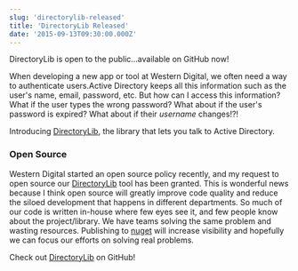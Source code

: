 ```yaml
---
slug: 'directorylib-released'
title: 'DirectoryLib Released'
date: '2015-09-13T09:30:00.000Z'
---
```


DirectoryLib is open to the public...available on GitHub now!

When developing a new app or tool at Western Digital, we often need a way to authenticate users.Active Directory keeps all this information such as the user's name, email, password, etc. But how can I access this information? What if the user types the wrong password? What about if the user's password is expired? What about if their *username* changes!?!

Introducing [DirectoryLib][0], the library that lets you talk to Active Directory.

### Open Source

Western Digital started an open source policy recently, and my request to open source our [DirectoryLib][0] tool has been granted. This is wonderful news because I think open source will greatly improve code quality and reduce the siloed development that happens in different departments. So much of our code is written in-house where few eyes see it, and few people know about the project/library. We have teams solving the same problem and wasting resources. Publishing to [nuget][1] will increase visibility and hopefully we can focus our efforts on solving real problems.

Check out [DirectoryLib][0] on GitHub!

[0]: https://github.com/westerndigitalcorporation/DirectoryLib
[1]: https://www.nuget.org/packages/Wdc.DirectoryLib/